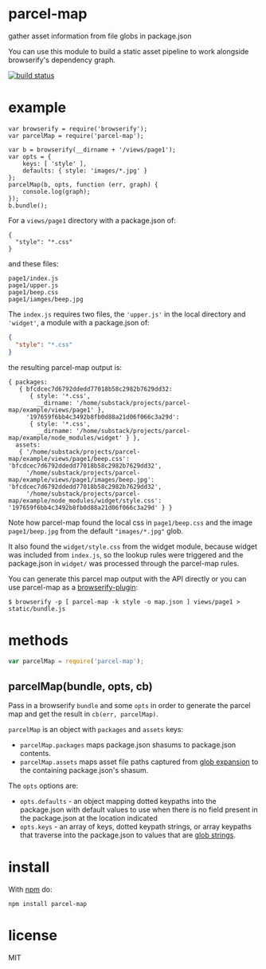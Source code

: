 # parcel-map

gather asset information from file globs in package.json 

You can use this module to build a static asset pipeline to work alongside
browserify's dependency graph.

[![build status](https://secure.travis-ci.org/rotundasoftware/parcel-map.png)](http://travis-ci.org/rotundasoftware/parcel-map)

# example

```
var browserify = require('browserify');
var parcelMap = require('parcel-map');

var b = browserify(__dirname + '/views/page1');
var opts = {
    keys: [ 'style' ],
    defaults: { style: 'images/*.jpg' }
};
parcelMap(b, opts, function (err, graph) {
    console.log(graph);
});
b.bundle();
```

For a `views/page1` directory with a package.json of:

```
{
  "style": "*.css"
}
```

and these files:


```
page1/index.js
page1/upper.js
page1/beep.css
page1/iamges/beep.jpg
```

The `index.js` requires two files, the `'upper.js'` in the local directory and
`'widget'`, a module with a package.json of:

``` json
{
  "style": "*.css"
}
```

the resulting parcel-map output is:

```
{ packages: 
   { bfcdcec7d6792ddedd77018b58c2982b7629dd32: 
      { style: '*.css',
        __dirname: '/home/substack/projects/parcel-map/example/views/page1' },
     '197659f6bb4c3492b8fb0d88a21d06f066c3a29d': 
      { style: '*.css',
        __dirname: '/home/substack/projects/parcel-map/example/node_modules/widget' } },
  assets: 
   { '/home/substack/projects/parcel-map/example/views/page1/beep.css': 'bfcdcec7d6792ddedd77018b58c2982b7629dd32',
     '/home/substack/projects/parcel-map/example/views/page1/images/beep.jpg': 'bfcdcec7d6792ddedd77018b58c2982b7629dd32',
     '/home/substack/projects/parcel-map/example/node_modules/widget/style.css': '197659f6bb4c3492b8fb0d88a21d06f066c3a29d' } }
```

Note how parcel-map found the local css in `page1/beep.css` and the image
`page1/beep.jpg` from the default `"images/*.jpg"` glob.

It also found the `widget/style.css` from the widget module, because widget was
included from `index.js`, so the lookup rules were triggered and the
package.json in `widget/` was processed through the parcel-map rules.

You can generate this parcel map output with the API directly or you can use
parcel-map as a
[browserify-plugin](https://github.com/substack/node-browserify#plugins):

```
$ browserify -p [ parcel-map -k style -o map.json ] views/page1 > static/bundle.js
```

# methods

``` js
var parcelMap = require('parcel-map');
```

## parcelMap(bundle, opts, cb)

Pass in a browserify `bundle` and some `opts` in order to generate the parcel
map and get the result in `cb(err, parcelMap)`.

`parcelMap` is an object with `packages` and `assets` keys:

* `parcelMap.packages` maps package.json shasums to package.json contents.
* `parcelMap.assets` maps asset file paths captured from
[glob expansion](https://npmjs.org/package/glob)
to the containing package.json's shasum.

The `opts` options are:

* `opts.defaults` - an object mapping dotted keypaths into the package.json with
default values to use when there is no field present in the package.json at the
location indicated
* `opts.keys` - an array of keys, dotted keypath strings, or array keypaths that
traverse into the package.json to values that are
[glob strings](https://npmjs.org/package/glob).

# install

With [npm](https://npmjs.org) do:

```
npm install parcel-map
```

# license

MIT
